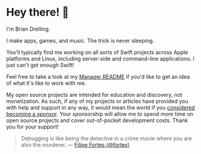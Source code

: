 # Hey there! 👋

I'm Brian Drelling.

I make apps, games, and music. The trick is never sleeping.

You'll typically find me working on all sorts of Swift projects across Apple platforms and Linux, including server-side and command-line applications. I just can't get enough Swift!

Feel free to take a look at my [Manager README](https://github.com/bdrelling/manager_readme) if you'd like to get an idea of what it's like to work with me.

My open source projects are intended for education and discovery, not monetization. As such, if any of my projects or articles have provided you with help and support in any way, it would mean the world if you [considered becoming a sponsor](https://github.com/sponsors/bdrelling). Your sponsorship will allow me to spend more time on open source projects and cover out-of-pocket development costs. Thank you for your support!

> Debugging is like being the detective in a crime movie where you are also the murderer.
> &mdash; [Filipe Fortes (@fortes)](https://twitter.com/fortes/status/399339918213652480)
